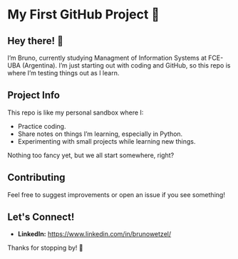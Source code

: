 # My First GitHub Project 🚀

## Hey there! 👋
I’m Bruno, currently studying Managment of Information Systems at FCE-UBA (Argentina). I’m just starting out with coding and GitHub, so this repo is where I’m testing things out as I learn.

## Project Info
This repo is like my personal sandbox where I:
- Practice coding.
- Share notes on things I’m learning, especially in Python.
- Experimenting with small projects while learning new things.

Nothing too fancy yet, but we all start somewhere, right?

## Contributing
Feel free to suggest improvements or open an issue if you see something! 

## Let's Connect!
- **LinkedIn:** https://www.linkedin.com/in/brunowetzel/

Thanks for stopping by! 🙌 
